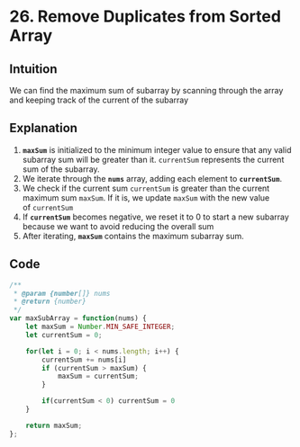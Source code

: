 # 26. Remove Duplicates from Sorted Array

## ****Intuition****

We can find the maximum sum of subarray by scanning through the array and keeping track of the current of the subarray

## Explanation

1. **`maxSum`** is initialized to the minimum integer value to ensure that any valid subarray sum will be greater than it. `currentSum` represents the current sum of the subarray.
2. We iterate through the **`nums`** array, adding each element to **`currentSum`**.
3. We check if the current sum `currentSum` is greater than the current maximum sum `maxSum`. If it is, we update `maxSum` with the new value of `currentSum`
4. If **`currentSum`** becomes negative, we reset it to 0 to start a new subarray because we want to avoid reducing the overall sum
5. After iterating, **`maxSum`** contains the maximum subarray sum.

## Code 
```Javascript
/**
 * @param {number[]} nums
 * @return {number}
 */
var maxSubArray = function(nums) {
    let maxSum = Number.MIN_SAFE_INTEGER;
    let currentSum = 0;

    for(let i = 0; i < nums.length; i++) {
        currentSum += nums[i]
        if (currentSum > maxSum) {
            maxSum = currentSum;
        }

        if(currentSum < 0) currentSum = 0        
    }

    return maxSum;
};
```

